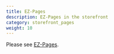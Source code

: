 ```yaml
---
title: EZ-Pages 
description: EZ-Pages in the storefront 
category: storefront_pages
weight: 10
---
```


Please see [EZ-Pages](/user/ezpages/).


